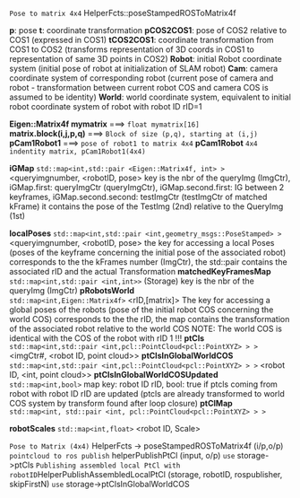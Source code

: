 `Pose to matrix 4x4`  HelperFcts::poseStampedROSToMatrix4f




**p**: pose
**t**: coordinate transformation
**pCOS2COS1**:  pose of COS2 relative to COS1 (expressed in COS1)
**tCOS2COS1**:  coordinate transformation from COS1 to COS2 (transforms representation of 3D coords in COS1 to representation of same 3D points in COS2)
**Robot**: initial Robot coordinate system (initial pose of robot at initialization of SLAM robot)
**Cam**: camera coordinate system of corresponding robot (current pose of camera and robot - transformation between current robot COS and camera COS is assumed to be identity)
**World**: world coordinate system, equivalent to initial robot coordinate system of robot with robot ID rID=1



**Eigen::Matrix4f mymatrix** ===>   `float mymatrix[16]`         
**matrix.block(i,j,p,q)**    ===>   `Block of size (p,q), starting at (i,j)`
**pCam1Robot1**             ===>    `pose of robot1 to matrix 4x4`
**pCam1Robot**
`4x4 indentity matrix, pCam1Robot1(4x4)`

**iGMap**
`std::map<int,std::pair <Eigen::Matrix4f, int> >` 
<queryimgnumber, <robotID, pose>
key is the nbr of the queryImg (ImgCtr), iGMap.first: queryImgCtr (queryImgCtr), iGMap.second.first:  IG between 2 keyframes, iGMap.second.second: testImgCtr (testImgCtr of matched kFrame)
it contains the pose of the TestImg (2nd) relative to the QueryImg (1st)

**localPoses**
`std::map<int,std::pair <int,geometry_msgs::PoseStamped> >` 
<queryimgnumber, <robotID, pose>
the key for accessing a local Poses (poses of the keyframe concerning the initial pose of the associated robot)
corresponds to the the kFrames number (ImgCtr), the std::pair contains the associated rID and the actual Transformation
**matchedKeyFramesMap**             
`std::map<int,std::pair <int,int>>` 
(Storage) key is the nbr of the queryImg (ImgCtr)
**pRobotsWorld**                    
`std::map<int,Eigen::Matrix4f>` 
<rID,[matrix]> 
The key for accessing a global poses of the robots (pose of the initial robot COS concerning the world COS) corresponds to the the rID, the map contains the transformation of the associated robot relative to the world COS NOTE: The world COS is identical with the COS of the robot with rID 1 !!!
**ptCls**
`std::map<int,std::pair <int,pcl::PointCloud<pcl::PointXYZ> > >` 
<imgCtr#, <robot ID, point cloud>>
**ptClsInGlobalWorldCOS**  
`std::map<int,std::pair <int,pcl::PointCloud<pcl::PointXYZ> > >` 
<robot ID, <int, point cloud>> 
**ptClsInGlobalWorldCOSUpdated**    
`std::map<int,bool>` 
map key: robot ID rID, 
bool: true if ptcls coming from robot with robot ID rID are updated (ptcls are already transformed to world COS system by transform found after loop closure)
**ptClMap**    
`std::map<int, std::pair <int, pcl::PointCloud<pcl::PointXYZ> > >` 

**robotScales**
`std::map<int,float>` 
<robot ID, Scale>






`Pose to Matrix (4x4)` HelperFcts -> poseStampedROSToMatrix4f (i/p,o/p)
`pointcloud to ros publish` helperPublishPtCl (input, o/p)
                                `use` storage->ptCls
`Publishing assembled local PtCl with robotID`HelperPublishAssembledLocalPtCl
                                (storage, robotID, rospublisher, skipFirstN)
                                `use` storage->ptClsInGlobalWorldCOS
